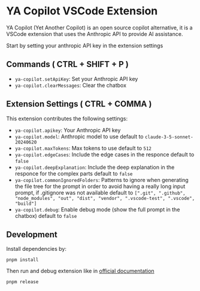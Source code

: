 # YA Copilot VSCode Extension

YA Copilot (Yet Another Copilot) is an open source copilot alternative, it is a VSCode extension that uses the Anthropic API to provide AI assistance.

Start by setting your anthropic API key in the extension settings

## Commands ( CTRL + SHIFT + P )

- `ya-copilot.setApiKey`: Set your Anthropic API key
- `ya-copilot.clearMessages`: Clear the chatbox

## Extension Settings ( CTRL + COMMA )

This extension contributes the following settings:

- `ya-copilot.apikey`: Your Anthropic API key
- `ya-copilot.model`: Anthropic model to use default to `claude-3-5-sonnet-20240620`
- `ya-copilot.maxTokens`: Max tokens to use default to `512`
- `ya-copilot.edgeCases`: Include the edge cases in the responce default to `false`
- `ya-copilot.deepExplanation`: Include the deep explanation in the responce for the complex parts default to `false`
- `ya-copilot.commonIgnoredFolders`: Patterns to ignore when generating the file tree for the prompt in order to avoid having a really long input prompt, if .gitignore was not available default to `[".git", ".github", "node_modules", "out", "dist", "vendor", ".vscode-test", ".vscode", "build"]`
- `ya-copilot.debug`: Enable debug mode (show the full prompt in the chatbox) default to `false`

## Development

Install dependencies by:

```shell
pnpm install
```

Then run and debug extension like in [official documentation](https://code.visualstudio.com/api/get-started/your-first-extension)

```shell
pnpm release
```
